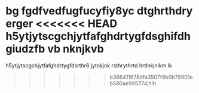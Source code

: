 bg fgdfvedfugfucyfiy8yc
dtghrthdry
erger
<<<<<<< HEAD
h5ytjytscgchjytfafghdrtygfdsghifdhgiudzfb vb nknjkvb
=======
h5ytjytscgchjytfafghdrtygfdsrthr6
jytnkjnk
rsthrythrtd
hrtlnkjnlkm lk
>>>>>>> b386411678dfa3507f9b0b78901eb580ae995774jhih
